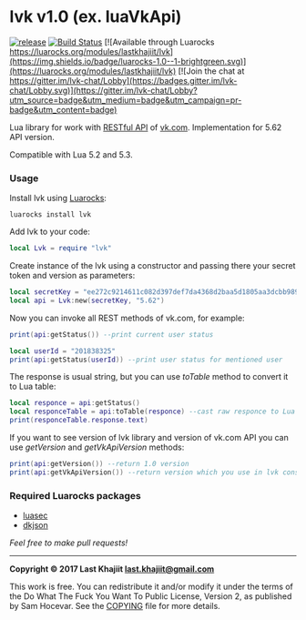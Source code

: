 lvk v1.0 (ex. luaVkApi)
=========

[![release](https://img.shields.io/badge/release-v1.0-brightgreen.png?style=default)](https://github.com/last-khajiit/lvk/releases/latest) [![Build Status](https://travis-ci.org/last-khajiit/lvk.svg?branch=master)](https://travis-ci.org/last-khajiit/lvk) [![Available through Luarocks https://luarocks.org/modules/lastkhajiit/lvk](https://img.shields.io/badge/luarocks-1.0--1-brightgreen.svg)](https://luarocks.org/modules/lastkhajiit/lvk) [![Join the chat at https://gitter.im/lvk-chat/Lobby](https://badges.gitter.im/lvk-chat/Lobby.svg)](https://gitter.im/lvk-chat/Lobby?utm_source=badge&utm_medium=badge&utm_campaign=pr-badge&utm_content=badge)

Lua library for work with [RESTful API](https://vk.com/dev/methods) of [vk.com](https://vk.com). Implementation for 5.62 API version.

Compatible with Lua 5.2 and 5.3.

### Usage
Install lvk using [Luarocks](https://luarocks.org/):
```
luarocks install lvk
```

Add lvk to your code:
```lua
local Lvk = require "lvk"
```

Create instance of the lvk using a constructor and passing there your secret token and version as parameters:
```lua
local secretKey = "ee272c9214611c082d397def7da4368d2baa5d1805aa3dcbb989a2e52bf0cec8c69da547b5d54b524da56"
local api = Lvk:new(secretKey, "5.62")
```

Now you can invoke all REST methods of vk.com, for example:
```lua
print(api:getStatus()) --print current user status

local userId = "201838325"
print(api:getStatus(userId)) --print user status for mentioned user
```

The response is usual string, but you can use _toTable_ method to convert it to Lua table:
```lua
local responce = api:getStatus()
local responceTable = api:toTable(responce) --cast raw responce to Lua table
print(responceTable.response.text)
```

If you want to see version of lvk library and version of vk.com API you can use _getVersion_ and _getVkApiVersion_ methods:
```lua
print(api:getVersion()) --return 1.0 version
print(api:getVkApiVersion()) --return version which you use in lvk constructor
```

### Required Luarocks packages

- [luasec](https://luarocks.org/modules/brunoos/luasec)
- [dkjson](https://luarocks.org/modules/dhkolf/dkjson)


*Feel free to make pull requests!*


---

**Copyright © 2017 Last Khajiit <last.khajiit@gmail.com>**

This work is free. You can redistribute it and/or modify it under the
terms of the Do What The Fuck You Want To Public License, Version 2,
as published by Sam Hocevar. See the [COPYING](https://raw.githubusercontent.com/last-khajiit/lua-vk-api/master/copying.txt) file for more details.

